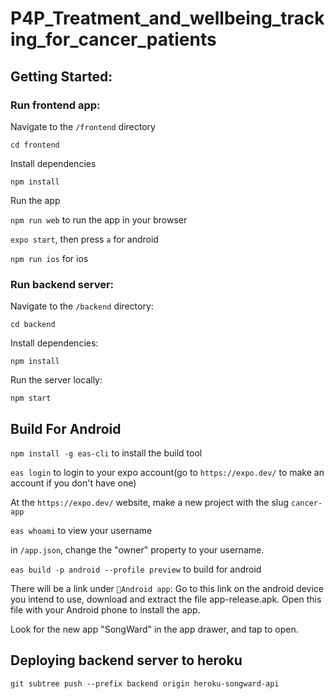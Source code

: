 # P4P_Treatment_and_wellbeing_tracking_for_cancer_patients

## Getting Started:

### Run frontend app:

Navigate to the `/frontend` directory

`cd frontend`

Install dependencies

`npm install`

Run the app

`npm run web` to run the app in your browser

`expo start`, then press `a` for android

`npm run ios` for ios

### Run backend server:

Navigate to the `/backend` directory:

`cd backend`

Install dependencies:

`npm install`

Run the server locally:

`npm start`

## Build For Android

`npm install -g eas-cli` to install the build tool

`eas login` to login to your expo account(go to `https://expo.dev/` to make an account if you don't have one)

At the `https://expo.dev/` website, make a new project with the slug `cancer-app`

`eas whoami` to view your username

in `/app.json`, change the "owner" property to your username.

`eas build -p android --profile preview` to build for android

There will be a link under `🤖Android app`: Go to this link on the android device you intend to use, download and extract the file app-release.apk. Open this file with your Android phone to install the app.

Look for the new app "SongWard" in the app drawer, and tap to open.

## Deploying backend server to heroku

`git subtree push --prefix backend origin heroku-songward-api`
